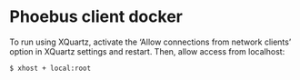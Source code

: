 # Phoebus client docker

To run using XQuartz, activate the ‘Allow connections from network clients’ option in XQuartz settings and restart. Then, allow access from localhost:

```
$ xhost + local:root
```